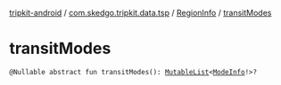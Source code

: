 [tripkit-android](../../index.md) / [com.skedgo.tripkit.data.tsp](../index.md) / [RegionInfo](index.md) / [transitModes](./transit-modes.md)

# transitModes

`@Nullable abstract fun transitModes(): `[`MutableList`](https://kotlinlang.org/api/latest/jvm/stdlib/kotlin.collections/-mutable-list/index.html)`<`[`ModeInfo`](../../skedgo.tripkit.routing/-mode-info/index.md)`!>?`